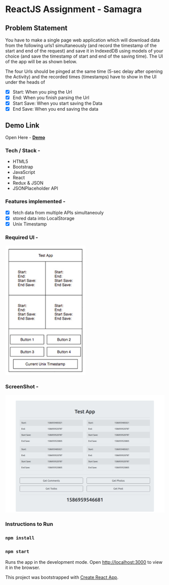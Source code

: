 # ReactJS Assignment - Samagra

## Problem Statement

You have to make a single page web application which will download data from the following urls1 simultaneously (and record the timestamp of the start and end of the request) and save it in IndexedDB using models of your choice (and save the timestamp of start and end of the saving time). The UI of the app will be as shown below.

The four Urls should be pinged at the same time (5-sec delay after opening the Activity) and the recorded times (timestamps) have to show in the UI under the heads of

- [x] Start: When you ping the Url
- [x] End: When you finish parsing the Url
- [x] Start Save: When you start saving the Data
- [x] End Save: When you end saving the data

## Demo Link

Open Here -
[ **Demo** ]()

### Tech / Stack -

- HTML5
- Bootstrap
- JavaScript
- React
- Redux & JSON
- JSONPlaceholder API

### Features implemented -

- [x] fetch data from multiple APIs simultaneouly
- [x] stored data into LocalStorage
- [x] Unix Timestamp

### Required UI -

![Screenshot](./extra/2.jpeg)

### ScreenShot -

![Screenshot](./extra/1.jpeg)

### Instructions to Run

### `npm install`

### `npm start`

Runs the app in the development mode.
Open [http://localhost:3000](http://localhost:3000) to view it in the browser.

This project was bootstrapped with [Create React App](https://github.com/facebook/create-react-app).
